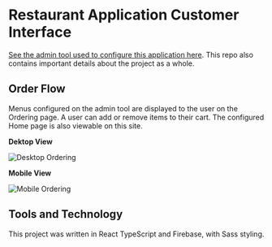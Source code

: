 # Restaurant Application Customer Interface

[See the admin tool used to configure this application here](https://github.com/spaulsteinberg/restaurant-tool). This repo also contains important details about the project as a whole.

## Order Flow

Menus configured on the admin tool are displayed to the user on the Ordering page. A user can add or remove items to their cart. The configured Home page is also viewable on this site.

**Dektop View**  

![Desktop Ordering](img/Ordering-demo-desktop_2.gif)  


**Mobile View**  

![Mobile Ordering](img/Ordering-demo-mobile.gif)  


## Tools and Technology

This project was written in React TypeScript and Firebase, with Sass styling.
